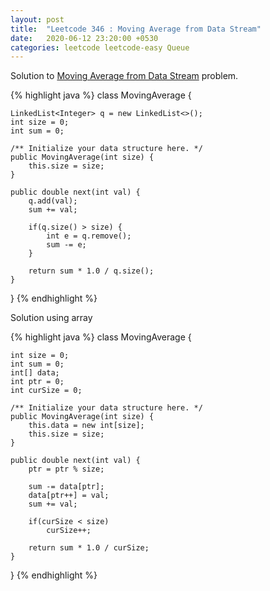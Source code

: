 ```yaml
---
layout: post
title:  "Leetcode 346 : Moving Average from Data Stream"
date:   2020-06-12 23:20:00 +0530
categories: leetcode leetcode-easy Queue
---
```


Solution to [Moving Average from Data Stream][leetcode] problem.

{% highlight java %}
class MovingAverage {
    
    LinkedList<Integer> q = new LinkedList<>();
    int size = 0;
    int sum = 0;

    /** Initialize your data structure here. */
    public MovingAverage(int size) {
        this.size = size;
    }
    
    public double next(int val) {
        q.add(val);
        sum += val;
        
        if(q.size() > size) {
            int e = q.remove();
            sum -= e;
        }
        
        return sum * 1.0 / q.size();
    }
}
{% endhighlight %}

Solution using array

{% highlight java %}
class MovingAverage {
    
    int size = 0;
    int sum = 0;
    int[] data;
    int ptr = 0;
    int curSize = 0;

    /** Initialize your data structure here. */
    public MovingAverage(int size) {
        this.data = new int[size];
        this.size = size;
    }
    
    public double next(int val) {
        ptr = ptr % size;
        
        sum -= data[ptr];
        data[ptr++] = val;
        sum += val;
        
        if(curSize < size)
            curSize++;
        
        return sum * 1.0 / curSize;
    }
}
{% endhighlight %}


[leetcode]: https://leetcode.com/problems/moving-average-from-data-stream/

